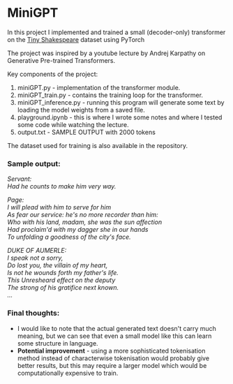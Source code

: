 # MiniGPT

In this project I implemented and trained a small (decoder-only) transformer on the [Tiny Shakespeare](https://www.google.com/url?sa=t&source=web&rct=j&opi=89978449&url=https://raw.githubusercontent.com/karpathy/char-rnn/master/data/tinyshakespeare/input.txt&ved=2ahUKEwjP8fri5OGLAxXN2AIHHdoGNR4QFnoECBUQAQ&usg=AOvVaw1IimzpEutw_xJxKH0xyDb1) dataset using PyTorch

The project was inspired by a youtube lecture by Andrej Karpathy on Generative Pre-trained Transformers.

Key components of the project:
1. miniGPT.py - implementation of the transformer module.
2. miniGPT_train.py - contains the training loop for the transformer.
3. miniGPT_inference.py - running this program will generate some text by loading the model weights from a saved file.
4. playground.ipynb - this is where I wrote some notes and where I tested some code while watching the lecture.
5. output.txt - SAMPLE OUTPUT with 2000 tokens

The dataset used for training is also available in the repository.

### Sample output:

*Servant:*  
*Had he counts to make him very way.*  
  
*Page:*  
*I will plead with him to serve for him*  
*As fear our service: he's no more recorder than him:*  
*Who with his land, madam, she was the sun affection*  
*Had proclaim'd with my dagger she in our hands*  
*To unfolding a goodness of the city's face.*  
  
*DUKE OF AUMERLE:*  
*I speak not a sorry,*  
*Do lost you, the villain of my heart,*  
*Is not he wounds forth my father's life.*  
*This Unresheard effect on the deputy*  
*The strong of his gratifice next known.*  
*...*  
  
### Final thoughts:

- I would like to note that the actual generated text doesn't carry much meaning, but we can see that even a small model like this can learn some structure in language.
- **Potential improvement** - using a more sophisticated tokenisation method instead of characterwise tokenisation would probably give better results, but this may require a larger model which would be computationally expensive to train.
